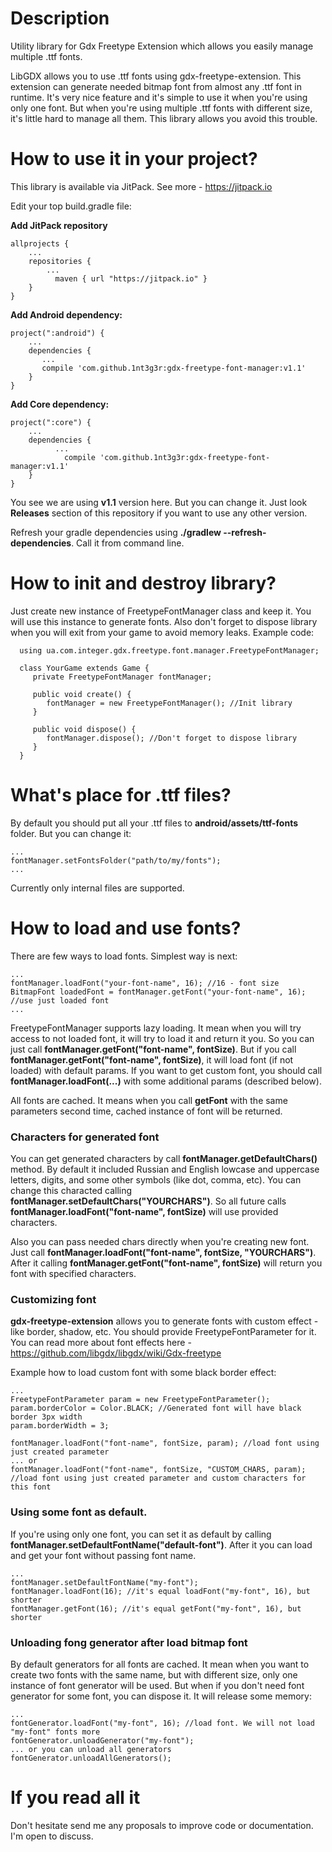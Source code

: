 # Description

Utility library for Gdx Freetype Extension which allows you easily manage multiple .ttf fonts.

LibGDX allows you to use .ttf fonts using gdx-freetype-extension. This extension can generate needed bitmap font from almost any .ttf font in runtime. It's very nice feature and it's simple to use it when you're using only one font. But when you're using multiple .ttf fonts with different size, it's little hard to manage all them. This library allows you avoid this trouble.

# How to use it in your project?

This library is available via JitPack. See more - https://jitpack.io

Edit your top build.gradle file:

**Add JitPack repository**

    allprojects {
        ...
        repositories {
            ...
	          maven { url "https://jitpack.io" }
        }
    }
    
**Add Android dependency:**

    project(":android") {
        ...
        dependencies {
           ...
           compile 'com.github.1nt3g3r:gdx-freetype-font-manager:v1.1'
        }
    }

**Add Core dependency:**

    project(":core") {
        ...
        dependencies {
              ...
    	        compile 'com.github.1nt3g3r:gdx-freetype-font-manager:v1.1'
        }
    }
    
 You see we are using **v1.1** version here. But you can change it. Just look **Releases** section of this repository if you want to use any other version.
  
 Refresh your gradle dependencies using **./gradlew --refresh-dependencies**. Call it from command line.
  
# How to init and destroy library?
Just create new instance of FreetypeFontManager class and keep it. You will use this instance to generate fonts. Also don't forget to dispose library when you will exit from your game to avoid memory leaks. Example code:
  
      using ua.com.integer.gdx.freetype.font.manager.FreetypeFontManager;
      
      class YourGame extends Game {
         private FreetypeFontManager fontManager;
         
         public void create() {
            fontManager = new FreetypeFontManager(); //Init library
         }
        
         public void dispose() {
            fontManager.dispose(); //Don't forget to dispose library
         }
      }
      
# What's place for .ttf files?
By default you should put all your .ttf files to **android/assets/ttf-fonts** folder. But you can change it:

    ...
    fontManager.setFontsFolder("path/to/my/fonts");
    ...
    
Currently only internal files are supported.

# How to load and use fonts?

There are few ways to load fonts. Simplest way is next:

    ...
    fontManager.loadFont("your-font-name", 16); //16 - font size
    BitmapFont loadedFont = fontManager.getFont("your-font-name", 16); //use just loaded font
    ...
    
FreetypeFontManager supports lazy loading. It mean when you will try access to not loaded font, it will try to load it and return it you. So you can just call **fontManager.getFont("font-name", fontSize)**. But if you call **fontManager.getFont("font-name", fontSize)**, it will load font (if not loaded) with default params. If you want to get custom font, you should call **fontManager.loadFont(...)** with some additional params (described below).

All fonts are cached. It means when you call **getFont** with the same parameters second time, cached instance of font will be returned.

### Characters for generated font

You can get generated characters by call **fontManager.getDefaultChars()** method. By default it included Russian and English lowcase and uppercase letters, digits, and some other symbols (like dot, comma, etc). You can change this characted calling **fontManager.setDefaultChars("YOURCHARS")**. So all future calls **fontManager.loadFont("font-name", fontSize)** will use provided characters.

Also you can pass needed chars directly when you're creating new font. Just call **fontManager.loadFont("font-name", fontSize, "YOURCHARS")**. After it calling **fontManager.getFont("font-name", fontSize)** will return you font with specified characters.
  
### Customizing font

**gdx-freetype-extension** allows you to generate fonts with custom effect - like border, shadow, etc. You should provide FreetypeFontParameter for it. You can read more about font effects here - https://github.com/libgdx/libgdx/wiki/Gdx-freetype

Example how to load custom font with some black border effect:

    ...
    FreetypeFontParameter param = new FreetypeFontParameter();
    param.borderColor = Color.BLACK; //Generated font will have black border 3px width
    param.borderWidth = 3;
    
    fontManager.loadFont("font-name", fontSize, param); //load font using just created parameter
    ... or
    fontManager.loadFont("font-name", fontSize, "CUSTOM_CHARS, param); //load font using just created parameter and custom characters for this font
    
### Using some font as default.

If you're using only one font, you can set it as default by calling **fontManager.setDefaultFontName("default-font")**. After it you can load and get your font without passing font name.

    ...
    fontManager.setDefaultFontName("my-font");
    fontManager.loadFont(16); //it's equal loadFont("my-font", 16), but shorter
    fontManager.getFont(16); //it's equal getFont("my-font", 16), but shorter
    
### Unloading fong generator after load bitmap font

By default generators for all fonts are cached. It mean when you want to create two fonts with the same name, but with different size, only one instance of font generator will be used. But when if you don't need font generator for some font, you can dispose it. It will release some memory:

    ...
    fontGenerator.loadFont("my-font", 16); //load font. We will not load "my-font" fonts more
    fontGenerator.unloadGenerator("my-font");
    ... or you can unload all generators
    fontGenerator.unloadAllGenerators();
    
# If you read all it
Don't hesitate send me any proposals to improve code or documentation. I'm open to discuss.

